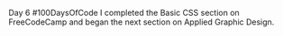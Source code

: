 Day 6 #100DaysOfCode I completed the Basic CSS section on FreeCodeCamp and began the next section on Applied Graphic Design.